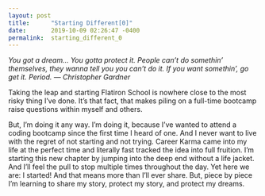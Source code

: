 ```yaml
---
layout: post
title:      "Starting Different[0]"
date:       2019-10-09 02:26:47 -0400
permalink:  starting_different_0
---
```



*You got a dream… You gotta protect it. People can’t do somethin’ themselves, they wanna tell you you can’t do it. If you want somethin’, go get it. Period. — Christopher Gardner*

Taking the leap and starting Flatiron School is nowhere close to the most risky thing I’ve done. It’s that fact, that makes piling on a full-time bootcamp raise questions within myself and others.

But, I’m doing it any way. I’m doing it, because I’ve wanted to attend a coding bootcamp since the first time I heard of one. And I never want to live with the regret of not starting and not trying. Career Karma came into my life at the perfect time and literally fast tracked the idea into full fruition. I’m starting this new chapter by jumping into the deep end without a life jacket. And I’ll feel the pull to stop multiple times throughout the day. Yet here we are: I started! And that means more than I’ll ever share. But, piece by piece I’m learning to share my story, protect my story, and protect my dreams.
